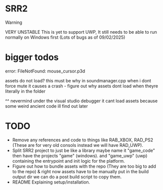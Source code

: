 # SRR2

> [!WARNING]  
> VERY UNSTABLE
> This is yet to support UWP, It still needs to be able to run normally on Windows first (Lots of bugs as of 09/02/2025)

# bigger todos

error: FileNotFound:
mouse_cursor.p3d

assets do not load? this must be why in soundmanager.cpp when i dont force mute it causes a crash - figure out why assets dont load when theyre literally in the folder

^^ nevermind under the visual studio debugger it cant load assets because some weird ancient code ill find out later

# TODO
- Remove any references and code to things like RAB_XBOX, RAD_PS2 (These are for very old consols instead we will have RAD_UWP).
- Split SRR2 project to just be like a library maybe name it "game_code" then have the projects "game" (windows). and "game_uwp" (uwp) containing the entrypoint and init logic for the platform.
- Figure out how to bundle assets with the repo (They are too big to add to the repo) & right now assets have to be manually put in the build output dir we can do a post build script to copy them.
- README Explaining setup/installation.